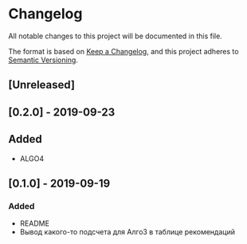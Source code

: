 # Changelog
All notable changes to this project will be documented in this file.

The format is based on [Keep a Changelog](https://keepachangelog.com/en/1.0.0/),
and this project adheres to [Semantic Versioning](https://semver.org/spec/v2.0.0.html).

## [Unreleased]

## [0.2.0] - 2019-09-23

## Added
- ALGO4
## [0.1.0] - 2019-09-19

### Added
- README
- Вывод какого-то подсчета для Алго3 в таблице рекомендаций
